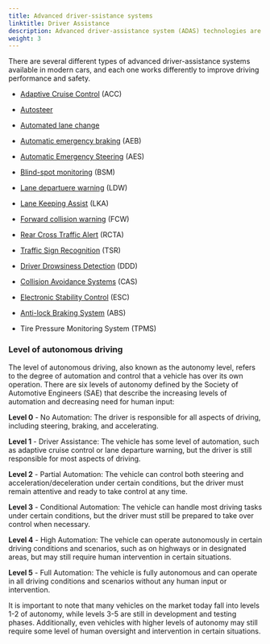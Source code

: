 ```yaml
---
title: Advanced driver-ssistance systems
linktitle: Driver Assistance
description: Advanced driver-assistance system (ADAS) technologies are designed to help drivers operate their vehicles more safely and efficiently. EVKX.net gives you details about the different systems in EVs.
weight: 3
---
```

<!-- markdownlint-disable MD033 -->
There are several different types of advanced driver-assistance systems available in modern cars, and each one works differently to improve driving performance and safety.

- [Adaptive Cruise Control](adaptivecruisecontrol) (ACC)
- [Autosteer](autosteer)
- [Automated lane change](automatedlanechange)
- [Automatic emergency braking](automaticemergencybraking) (AEB)
- [Automatic Emergency Steering](automaticemergencysteering) (AES)
- [Blind-spot monitoring](blindspotmonitoring) (BSM)
- [Lane departuere warning](lanedeparturewarning) (LDW)
- [Lane Keeping Assist](lanekeepingassist) (LKA)
- [Forward collision warning](forwardcollisionwarning) (FCW)
- [Rear Cross Traffic Alert](rearcrosstrafficalert) (RCTA)
- [Traffic Sign Recognition](trafficsignrecognition) (TSR)
- [Driver Drowsiness Detection](driverdrowsinessdetection) (DDD)
- [Collision Avoidance Systems](collisionavoidancesystems) (CAS)
- [Electronic Stability Control](electronicstabilitycontrol) (ESC)
- [Anti-lock Braking System](antilockbrakingsystem) (ABS)

- Tire Pressure Monitoring System (TPMS)


### Level of autonomous driving

The level of autonomous driving, also known as the autonomy level, refers to the degree of automation and control that a vehicle has over its own operation. There are six levels of autonomy defined by the Society of Automotive Engineers (SAE) that describe the increasing levels of automation and decreasing need for human input:

**Level 0** - No Automation: The driver is responsible for all aspects of driving, including steering, braking, and accelerating.

**Level 1** - Driver Assistance: The vehicle has some level of automation, such as adaptive cruise control or lane departure warning, but the driver is still responsible for most aspects of driving.

**Level 2** - Partial Automation: The vehicle can control both steering and acceleration/deceleration under certain conditions, but the driver must remain attentive and ready to take control at any time.

**Level 3** - Conditional Automation: The vehicle can handle most driving tasks under certain conditions, but the driver must still be prepared to take over control when necessary.

**Level 4** - High Automation: The vehicle can operate autonomously in certain driving conditions and scenarios, such as on highways or in designated areas, but may still require human intervention in certain situations.

**Level 5** - Full Automation: The vehicle is fully autonomous and can operate in all driving conditions and scenarios without any human input or intervention.

It is important to note that many vehicles on the market today fall into levels 1-2 of autonomy, while levels 3-5 are still in development and testing phases. Additionally, even vehicles with higher levels of autonomy may still require some level of human oversight and intervention in certain situations.